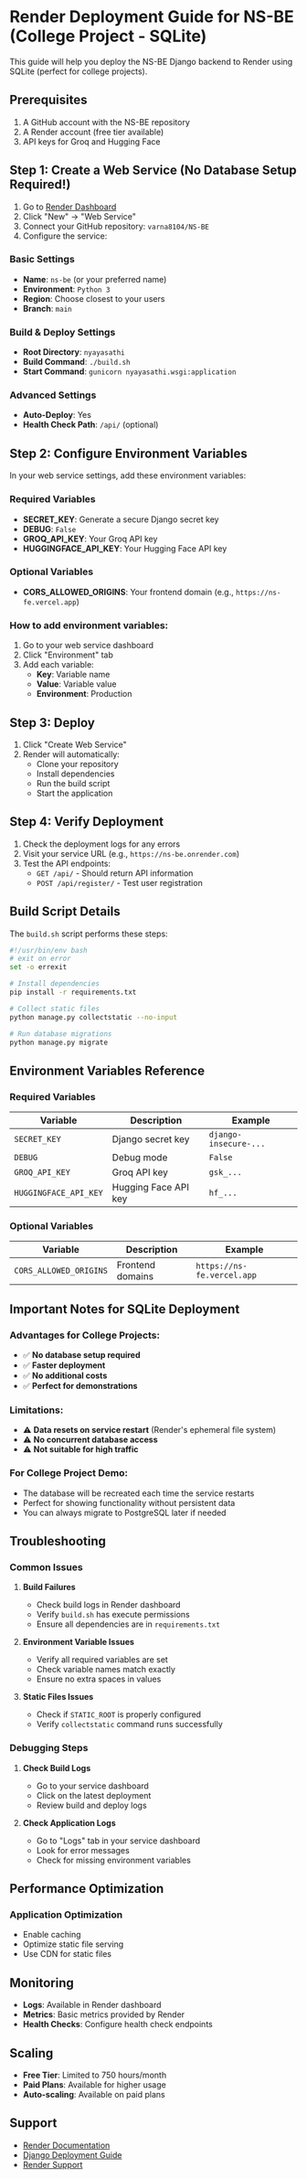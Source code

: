 # Render Deployment Guide for NS-BE (College Project - SQLite)

This guide will help you deploy the NS-BE Django backend to Render using SQLite (perfect for college projects).

## Prerequisites

1. A GitHub account with the NS-BE repository
2. A Render account (free tier available)
3. API keys for Groq and Hugging Face

## Step 1: Create a Web Service (No Database Setup Required!)

1. Go to [Render Dashboard](https://dashboard.render.com/)
2. Click "New" → "Web Service"
3. Connect your GitHub repository: `varna8104/NS-BE`
4. Configure the service:

### Basic Settings
- **Name**: `ns-be` (or your preferred name)
- **Environment**: `Python 3`
- **Region**: Choose closest to your users
- **Branch**: `main`

### Build & Deploy Settings
- **Root Directory**: `nyayasathi`
- **Build Command**: `./build.sh`
- **Start Command**: `gunicorn nyayasathi.wsgi:application`

### Advanced Settings
- **Auto-Deploy**: Yes
- **Health Check Path**: `/api/` (optional)

## Step 2: Configure Environment Variables

In your web service settings, add these environment variables:

### Required Variables
- **SECRET_KEY**: Generate a secure Django secret key
- **DEBUG**: `False`
- **GROQ_API_KEY**: Your Groq API key
- **HUGGINGFACE_API_KEY**: Your Hugging Face API key

### Optional Variables
- **CORS_ALLOWED_ORIGINS**: Your frontend domain (e.g., `https://ns-fe.vercel.app`)

### How to add environment variables:

1. Go to your web service dashboard
2. Click "Environment" tab
3. Add each variable:
   - **Key**: Variable name
   - **Value**: Variable value
   - **Environment**: Production

## Step 3: Deploy

1. Click "Create Web Service"
2. Render will automatically:
   - Clone your repository
   - Install dependencies
   - Run the build script
   - Start the application

## Step 4: Verify Deployment

1. Check the deployment logs for any errors
2. Visit your service URL (e.g., `https://ns-be.onrender.com`)
3. Test the API endpoints:
   - `GET /api/` - Should return API information
   - `POST /api/register/` - Test user registration

## Build Script Details

The `build.sh` script performs these steps:

```bash
#!/usr/bin/env bash
# exit on error
set -o errexit

# Install dependencies
pip install -r requirements.txt

# Collect static files
python manage.py collectstatic --no-input

# Run database migrations
python manage.py migrate
```

## Environment Variables Reference

### Required Variables

| Variable | Description | Example |
|----------|-------------|---------|
| `SECRET_KEY` | Django secret key | `django-insecure-...` |
| `DEBUG` | Debug mode | `False` |
| `GROQ_API_KEY` | Groq API key | `gsk_...` |
| `HUGGINGFACE_API_KEY` | Hugging Face API key | `hf_...` |

### Optional Variables

| Variable | Description | Example |
|----------|-------------|---------|
| `CORS_ALLOWED_ORIGINS` | Frontend domains | `https://ns-fe.vercel.app` |

## Important Notes for SQLite Deployment

### Advantages for College Projects:
- ✅ **No database setup required**
- ✅ **Faster deployment**
- ✅ **No additional costs**
- ✅ **Perfect for demonstrations**

### Limitations:
- ⚠️ **Data resets on service restart** (Render's ephemeral file system)
- ⚠️ **No concurrent database access**
- ⚠️ **Not suitable for high traffic**

### For College Project Demo:
- The database will be recreated each time the service restarts
- Perfect for showing functionality without persistent data
- You can always migrate to PostgreSQL later if needed

## Troubleshooting

### Common Issues

1. **Build Failures**
   - Check build logs in Render dashboard
   - Verify `build.sh` has execute permissions
   - Ensure all dependencies are in `requirements.txt`

2. **Environment Variable Issues**
   - Verify all required variables are set
   - Check variable names match exactly
   - Ensure no extra spaces in values

3. **Static Files Issues**
   - Check if `STATIC_ROOT` is properly configured
   - Verify `collectstatic` command runs successfully

### Debugging Steps

1. **Check Build Logs**
   - Go to your service dashboard
   - Click on the latest deployment
   - Review build and deploy logs

2. **Check Application Logs**
   - Go to "Logs" tab in your service dashboard
   - Look for error messages
   - Check for missing environment variables

## Performance Optimization

### Application Optimization
- Enable caching
- Optimize static file serving
- Use CDN for static files

## Monitoring

- **Logs**: Available in Render dashboard
- **Metrics**: Basic metrics provided by Render
- **Health Checks**: Configure health check endpoints

## Scaling

- **Free Tier**: Limited to 750 hours/month
- **Paid Plans**: Available for higher usage
- **Auto-scaling**: Available on paid plans

## Support

- [Render Documentation](https://render.com/docs)
- [Django Deployment Guide](https://docs.djangoproject.com/en/5.2/howto/deployment/)
- [Render Support](https://render.com/support) 